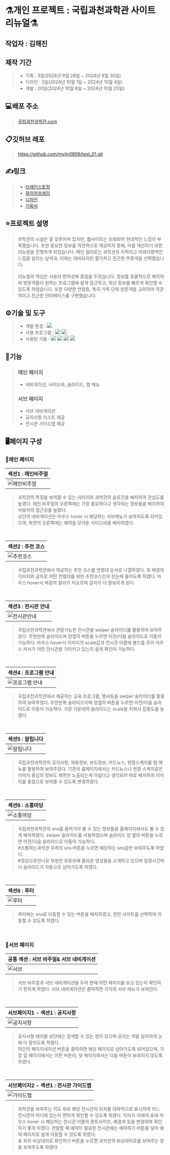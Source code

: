 # ⚗개인 프로젝트 : 국립과천과학관 사이트 리뉴얼⚗

## 작업자 : 김해진

## 제작 기간
> - 기획 : 3일(2024년 9월 28일 ~ 2024년 9월 30일)
> - 디자인 : 3일(2024년 10월 1일 ~ 2024년 10월 4일)
> - 개발 : 20일(2024년 10월 6일 ~ 2024년 10월 25일)

## 💻배포 주소
> [국립과천과학관.com](https://myjin0806.github.io/test01/)

## 📋깃허브 레포
> https://github.com/myjin0806/test_01.git

## ✍링크
> - [브레인스토밍](https://www.figma.com/board/qONhyrVkiOOtcDxRyZgagv/%EA%B3%B5%EA%B3%B5%EA%B8%B0%EA%B4%80-%EC%82%AC%EC%9D%B4%ED%8A%B8-%EB%A6%AC%EB%89%B4%EC%96%BC?node-id=0-1&t=k4E42O2KRVeqjK7U-1)<br>
> - [와이어프레임](https://www.figma.com/design/t53b3X0KiJB90Ry1TVp3Dc/%ED%94%BC%EA%B7%B8%EB%A7%88-%EC%97%B0%EC%8A%B5%EC%9A%A9?node-id=9-7&t=67Gco1EIRsIaWNHg-1)
> - [디자인](https://www.figma.com/proto/t53b3X0KiJB90Ry1TVp3Dc/%ED%94%BC%EA%B7%B8%EB%A7%88-%EC%97%B0%EC%8A%B5%EC%9A%A9?node-id=222-366&t=67Gco1EIRsIaWNHg-1)
> - [기획서](https://docs.google.com/presentation/d/1w7QQLhwrw0ZlwWZ8iGXSbBX4-12rz7gPqYG1je7EvrE/edit?usp=sharing)

## ⭐️프로젝트 설명
> 과학관의 시설은 잘 갖추어져 있지만, 웹사이트는 오래되어 현대적인 느낌이 부족했습니다. 또한 중요한 정보를 직관적으로 제공하지 못해, 이를 개선하기 위한 리뉴얼을 진행하게 되었습니다. 메인 컬러로는 과학관의 지적이고 미래지향적인 느낌을 살리는 남색과, 이와는 대비되지만 활기차고 친근한 주황색을 선택했습니다.<br><br>
> 리뉴얼의 핵심은 사용자 편의성에 중점을 두었습니다. 정보를 효율적으로 배치하여 방문객들이 원하는 프로그램에 쉽게 접근하고, 최신 정보를 빠르게 확인할 수 있도록 하였습니다. 또한 다양한 연령층, 특히 가족 단위 방문객을 고려하여 직관적이고 친근한 인터페이스를 구현했습니다.


## ⚙기술 및 도구
> - 개발 환경 : <img src="https://img.shields.io/badge/windows10-0078D6?style=flat-square&logo=windows10&logoColor=white"/>
> - 사용 프로그램 : <img src="https://img.shields.io/badge/Vs code-007ACC?style=flat-square&logo=visualstudiocode&logoColor=white"/> <img src="https://img.shields.io/badge/figma-F24E1E?style=flat-square&logo=figma&logoColor=white"/>
> - 사용된 기술 : 
  <img src="https://img.shields.io/badge/html5-E34F26?style=flat-square&logo=html5&logoColor=white"> <img src="https://img.shields.io/badge/css3-1572B6?style=flat-square&logo=css3&logoColor=white"> <img src="https://img.shields.io/badge/JavaScript-F7DF1E?style=flat-square&logo=JavaScript&logoColor=white"> <img src="https://img.shields.io/badge/Swiper-6332F6?style=flat-square&logo=Swiper&logoColor=white">


## 📝기능
> ### 메인 페이지
> - 네비게이션, 사이드바, 슬라이드, 탭 메뉴
> ### 서브 페이지
> - 서브 네비게이션
> - 공지사항 리스트 제공
> - 전시관 가이드맵 제공

## 🖥페이지 구성
### 🎲메인 페이지
| 섹션1 : 메인비주얼                                                                                                      |
| :---------------------------------------------------------------------------------------------------------------------- |
| ![메인비주얼](https://github.com/user-attachments/assets/35417121-d13a-44f4-91da-f8c53c150ef0) |

> 과학관의 특징을 보여줄 수 있는 이미지와 과학관의 슬로건을 배치하여 관심도를 높였다. 메인 비주얼의 오른쪽에는 가장 중요하다고 생각되는 정보들을 배치하여 사용자의 접근성을 높였다. <br>
> 상단의 네비게이션은 마우스 hover 시 해당하는 서브메뉴가 보여지도록 되어있으며, 화면의 오른쪽에는 예약을 모아둔 사이드바를 배치하였다. 

<br>

| 섹션2 : 추천 코스                                                                                                         |
| :------------------------------------------------------------------------------------------------------------------------ |
| ![추천코스](https://github.com/user-attachments/assets/26bdaed3-d4ab-4c21-a0af-b270ffa08558)|

> 국립과천과학관에서 제공하는 추천 코스를 연령대 순서로 나열하였다. 뒷 배경의 이미지와 글자로 어떤 연령대를 위한 추천코스인지 한눈에 들어도록 하였다. 마우스 hover시 배경의 컬러가 차오르며 글자가 더 잘보이게 된다.

<br>

| 섹션3 : 전시관 안내                                                                                                      |
| :----------------------------------------------------------------------------------------------------------------------- |
| ![전시관안내](https://github.com/user-attachments/assets/8cb7358d-87a6-416a-b51e-0ab16e0b3895) |

> 국립과천과학관에서 관람가능한 전시관을 swiper 슬라이더를 활용하여 보여주었다. 무한반복 슬라이드며 양옆의 버튼을 누르면 이전/다음 슬라이드로 이동이 가능하다. 마우스 hover시 이미지의 scale값과 전시관 이름에 볼드를 주어 마우스 커서가 어떤 전시관을 가리키고 있는지 쉽게 확인이 가능하다.

<br>

| 섹션4 : 프로그램 안내                                                                                                  |
| :--------------------------------------------------------------------------------------------------------------------- |
| ![프로그램 안내](https://github.com/user-attachments/assets/1041335f-0cdd-4b18-92ca-fd81b3ba3805) |
> 국립과천과학관에서 제공하는 교육 프로그램, 행사등을 swiper 슬라이더를 활용하여 보여주었다. 무한반복 슬라이드이며 양옆의 버튼을 누르면 이전/다음 슬라이드로 이동이 가능하다. 가장 가운데의 슬라이드는 scale을 키워서 집중도를 높였다.

<br>

| 섹션5 : 알립니다                                                                                                          |
| :------------------------------------------------------------------------------------------------------------------------ |
| ![알립니다](https://github.com/user-attachments/assets/4826de30-1b95-4cf9-bd2d-d3e50af5f9f3) |
> 국립과천과학관의 공지사항, 채용정보, 보도정보, 카드뉴스, 현장스케치를 탭 메뉴를 활용하여 보여주었다. 기존의 홈페이지에서는 카드뉴스나 현장 스케치같은 이미지 중심의 정보도 제목만 노출되는게 아쉽다고 생각되어 따로 배치하여 이미지를 중점으로 보여줄 수 있도록 변경하였다.

<br>
 
| 섹션6 : 소통마당                                                                                                        |
| :---------------------------------------------------------------------------------------------------------------------- |
| ![소통마당](https://github.com/user-attachments/assets/c720977f-3ac0-4d55-94af-f5d48dc1da57) |
> 국립과천과학관의 sns를 들어가야 볼 수 있는 정보들을 홈페이지에서도 볼 수 있게 배치하였다. swiper 슬라이드를 사용하였으며 슬라이드 양 옆의 버튼을 누르면 이전/다음 슬라이드로 이동이 가능하다.<br> #소통하는과학관 우측의 sns 버튼을 누르면 해당하는 sns글만 보여주도록 하였다. <br> #영상으로만나요 부분은 유튜브에 올라온 영상들을 소개하고 있으며 일정시간마다 슬라이드가 자동으로 넘어가도록 하였다.

<br>

| 섹션6 : 푸터                                                                                                          |
| :-------------------------------------------------------------------------------------------------------------------- |
| ![푸터](https://github.com/user-attachments/assets/a5668f02-9238-46f8-b957-e67c938ce646) |
> 푸터에는 sns로 이동할 수 있는 버튼을 배치하였고, 관련 사이트를 선택하여 이동할 수 있도록 하였다.

<br>

### 🎲서브 페이지
| 공통 섹션 : 서브 비주얼& 서브 네비게이션                                                                                  |
| :-------------------------------------------------------------------------------------------------------------------- |
| ![서브](https://github.com/user-attachments/assets/e8f32273-29f0-4639-9722-c688b6310139)|
> 서브 비주얼과 서브 네비게이션을 두어 현재 어떤 페이지를 보고 있는지 확인하기 편하게 하였다. 서브 네비게이션은 클릭하면 각각의 서브 메뉴가 보여진다.

<br>
 
| 서브페이지1 - 섹션1 : 공지사항                                                                                         |
| :-------------------------------------------------------------------------------------------------------------------- |
| ![공지사항](https://github.com/user-attachments/assets/c46253db-6213-4676-8119-588fb2ee5f88)|
> 공지사항 테이블 상단에는 검색할 수 있는 창이 있으며 공지는 색을 달리하여 눈에 더 잘띄도록 하였다. <br>
> 하단의 페이지네이션 버튼을 클릭하면 해당 페이지로 넘어가도록 되어있으며, 가장 앞 페이지에서는 이전 버튼이, 뒷 페이지에서는 다음 버튼이 보여지지 않도록 하였다.

<br>


| 서브페이지2 - 섹션1 : 전시관 가이드맵                                                                                 |
| :-------------------------------------------------------------------------------------------------------------------- |
| ![가이드맵](https://github.com/user-attachments/assets/da42bcdc-cd20-47bc-ad33-7f0d8aec599d)|
> 과학관을 보여주는 지도 위로 해당 전시관의 위치를 대략적으로 표시하여 어느 전시관이 어디에 있는지 편하게 확인할 수 있도록 하였다. 이미지 아래의 표에 마우스 hover 시 해당하는 전시관 이름의 폰트사이즈, 배경색 등을 변경하여 확인하기 좋게 하였다. 관람할 때 예약이 필요한 전시관에는 예약하기 버튼을 넣어 예약 페이지로 쉽게 이동할 수 있도록 하였다.<br>
> 표 위의 비상대피로 확인하기 버튼을 누르면 과학관의 비상대피로를 보여주는 창을 보여주도록 하였다.

<br>
